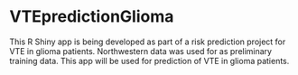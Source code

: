# VTEpredictionGlioma
This R Shiny app is being developed as part of a risk prediction project for VTE in glioma patients. Northwestern data was used for as preliminary training data. This app will be used for prediction of VTE in glioma patients.
